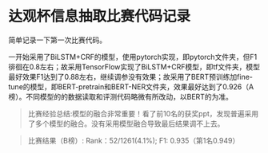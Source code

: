 # 达观杯信息抽取比赛代码记录

简单记录一下第一次比赛代码。

一开始采用了BiLSTM+CRF的模型，使用pytorch实现，即pytorch文件夹，但F1徘徊在0.8左右；故采用TensorFlow实现了BiLSTM+CRF模型，即tf文件夹，模型最好效果F1达到了0.88左右，继续调参没有效果；故采用了BERT预训练加fine-tune的模型，即BERT-pretrain和BERT-NER文件夹，效果最好达到了0.926（A 榜）。不同模型的的数据读取和评测代码略微有所改动，以BERT的为准。

> 比赛经验总结:模型的融合非常重要！看了前10名的获奖ppt，发现普遍采用了多个模型的融合。没有采用模型融合导致最后结果调不上去。

> 比赛结果（B榜）:
Rank：52/1261(4.1%); F1: 0.935（第1名0.949）


